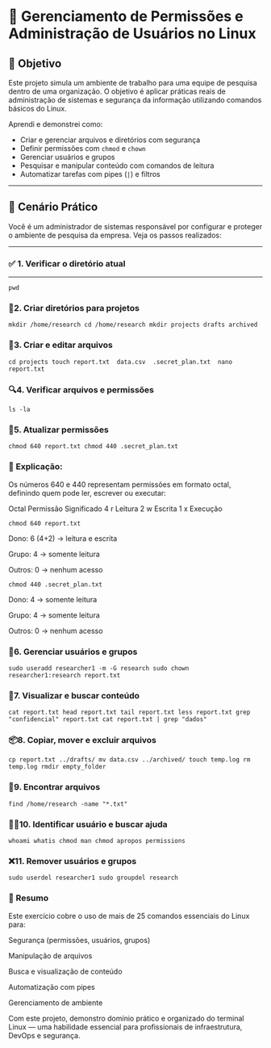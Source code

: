 # 🔐 Gerenciamento de Permissões e Administração de Usuários no Linux

## 🧠 Objetivo

Este projeto simula um ambiente de trabalho para uma equipe de pesquisa dentro de uma organização. O objetivo é aplicar práticas reais de administração de sistemas e segurança da informação utilizando comandos básicos do Linux.  

Aprendi e demonstrei como:

- Criar e gerenciar arquivos e diretórios com segurança
- Definir permissões com `chmod` e `chown`
- Gerenciar usuários e grupos
- Pesquisar e manipular conteúdo com comandos de leitura
- Automatizar tarefas com pipes (`|`) e filtros

---

## 🧪 Cenário Prático

Você é um administrador de sistemas responsável por configurar e proteger o ambiente de pesquisa da empresa. Veja os passos realizados:

---

### ✅ 1. Verificar o diretório atual
***
`pwd`

### 📂2. Criar diretórios para projetos

`mkdir /home/research
cd /home/research
mkdir projects drafts archived`

### 📄3. Criar e editar arquivos

`cd projects
touch report.txt 
data.csv 
.secret_plan.txt 
nano report.txt`

### 🔍4. Verificar arquivos e permissões

`ls -la`

### 🔐5. Atualizar permissões

`chmod 640 report.txt
chmod 440 .secret_plan.txt`

### 📘 Explicação:
Os números 640 e 440 representam permissões em formato octal, definindo quem pode ler, escrever ou executar:

Octal	Permissão	Significado
4	r	Leitura
2	w	Escrita
1	x	Execução

`chmod 640 report.txt`

Dono: 6 (4+2) → leitura e escrita

Grupo: 4 → somente leitura

Outros: 0 → nenhum acesso

`chmod 440 .secret_plan.txt`

Dono: 4 → somente leitura

Grupo: 4 → somente leitura

Outros: 0 → nenhum acesso


### 👤6. Gerenciar usuários e grupos

`sudo useradd researcher1 -m -G research
sudo chown researcher1:research report.txt`

### 🧾7. Visualizar e buscar conteúdo

`cat report.txt
head report.txt
tail report.txt
less report.txt
grep "confidencial" report.txt
cat report.txt | grep "dados"`

### 📦8. Copiar, mover e excluir arquivos

`cp report.txt ../drafts/
mv data.csv ../archived/
touch temp.log
rm temp.log
rmdir empty_folder`

### 🔎9. Encontrar arquivos

`find /home/research -name "*.txt"`

### 🙋‍♂️10. Identificar usuário e buscar ajuda

`whoami
whatis chmod
man chmod
apropos permissions`

### ❌11. Remover usuários e grupos

`sudo userdel researcher1
sudo groupdel research`

### 📝 Resumo
Este exercício cobre o uso de mais de 25 comandos essenciais do Linux para:

Segurança (permissões, usuários, grupos)

Manipulação de arquivos

Busca e visualização de conteúdo

Automatização com pipes

Gerenciamento de ambiente

Com este projeto, demonstro domínio prático e organizado do terminal Linux — uma habilidade essencial para profissionais de infraestrutura, DevOps e segurança.
